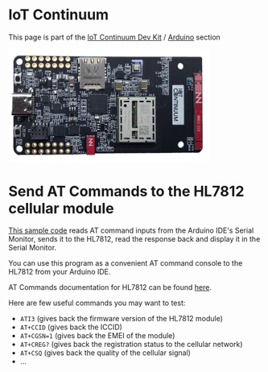 # IoT Continuum

This page is part of the [IoT Continuum Dev Kit](/) / [Arduino](/Arduino) section

<picture>
 <source media="(prefers-color-scheme: dark)" srcset="/images/DevKit_face1-black.jpg">
 <source media="(prefers-color-scheme: light)" srcset="/images/DevKit_face1-white.jpg">
 <img alt="IoT Continuum Dev Kit" src="/images/DevKit_face1-white.jpg" width="400"/>
</picture>


# Send AT Commands to the HL7812 cellular module

[This sample code](ATCommands_HL7812.ino) reads AT command inputs from the Arduino IDE's Serial Monitor, sends it to the HL7812, read the response back and display it in the Serial Monitor.

You can use this program as a convenient AT command console to the HL7812 from your Arduino IDE.

AT Commands documentation for HL7812 can be found [here](https://source.sierrawireless.com/resources/airprime/software/hl78xx_at_commands_interface_guide/).

Here are few useful commands you may want to test:
* `ATI3` (gives back the firmware version of the HL7812 module)
* `AT+CCID` (gives back the ICCID)
* `AT+CGSN=1` (gives back the EMEI of the module)
* `AT+CREG?` (gives back the registration status to the cellular network)
* `AT+CSQ` (gives back the quality of the cellular signal)
* ...


